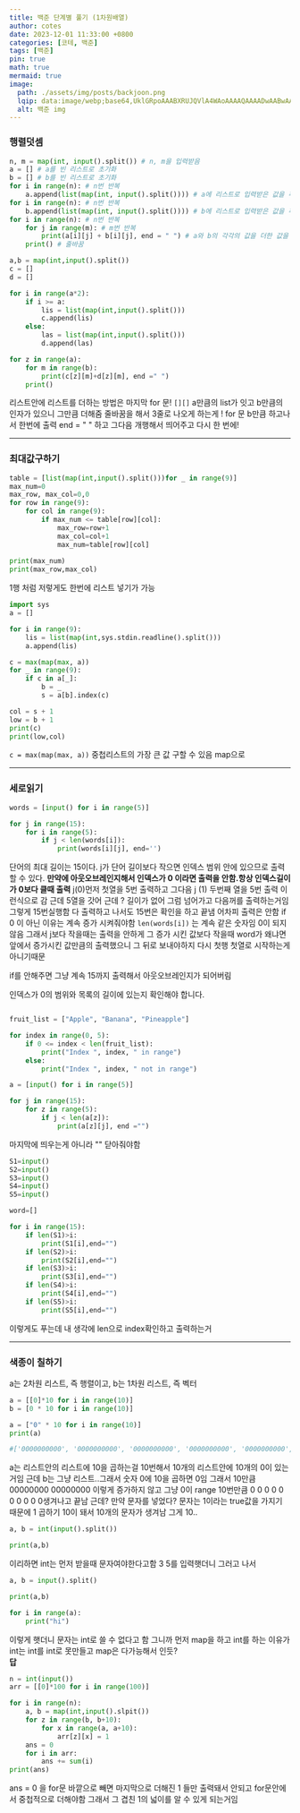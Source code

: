 ```yaml
---
title: 백준 단계별 풀기 (1차원배열)
author: cotes
date: 2023-12-01 11:33:00 +0800
categories: [코테, 백준]
tags: [백준]
pin: true
math: true
mermaid: true
image:
  path: ./assets/img/posts/backjoon.png
  lqip: data:image/webp;base64,UklGRpoAAABXRUJQVlA4WAoAAAAQAAAADwAABwAAQUxQSDIAAAARL0AmbZurmr57yyIiqE8oiG0bejIYEQTgqiDA9vqnsUSI6H+oAERp2HZ65qP/VIAWAFZQOCBCAAAA8AEAnQEqEAAIAAVAfCWkAALp8sF8rgRgAP7o9FDvMCkMde9PK7euH5M1m6VWoDXf2FkP3BqV0ZYbO6NA/VFIAAAA
  alt: 백준 img
---
```


### 행렬덧셈

```py
n, m = map(int, input().split()) # n, m을 입력받음
a = [] # a를 빈 리스트로 초기화
b = [] # b를 빈 리스트로 초기화
for i in range(n): # n번 반복
    a.append(list(map(int, input().split()))) # a에 리스트로 입력받은 값을 추가
for i in range(n): # n번 반복
    b.append(list(map(int, input().split()))) # b에 리스트로 입력받은 값을 추가
for i in range(n): # n번 반복
    for j in range(m): # m번 반복
        print(a[i][j] + b[i][j], end = " ") # a와 b의 각각의 값을 더한 값을 출력
    print() # 줄바꿈
```

```py
a,b = map(int,input().split())
c = []
d = []

for i in range(a*2):
    if i >= a:
        lis = list(map(int,input().split()))
        c.append(lis)
    else:
        las = list(map(int,input().split()))
        d.append(las)

for z in range(a):
    for m in range(b):
        print(c[z][m]+d[z][m], end =" ")
    print()
```

리스트안에 리스트를 더하는 방법은 마지막 for 문! ` [][] ` a만큼의 list가 잇고 b만큼의 인자가 있으니 그만큼 더해줌
줄바꿈을 해서 3줄로 나오게 하는게 ! for 문 b만큼 하고나서 한번에 출력 end = " " 하고 그다음 개행해서 띄어주고 다시 한 번에!

---

### 최대값구하기

```py
table = [list(map(int,input().split()))for _ in range(9)]
max_num=0
max_row, max_col=0,0
for row in range(9):
    for col in range(9):
        if max_num <= table[row][col]:
            max_row=row+1
            max_col=col+1
            max_num=table[row][col]
            
print(max_num)
print(max_row,max_col)
```
1행 처럼 저렇게도 한번에 리스트 넣기가 가능

```python
import sys
a = []

for i in range(9):
    lis = list(map(int,sys.stdin.readline().split()))
    a.append(lis)

c = max(map(max, a))
for _ in range(9):
    if c in a[_]:
        b = _
        s = a[b].index(c)

col = s + 1
low = b + 1
print(c)
print(low,col)
```

` c = max(map(max, a)) `  중첩리스트의 가장 큰 값 구할 수 있음 map으로

---
### 세로읽기

```python
words = [input() for i in range(5)]

for j in range(15):
    for i in range(5):
        if j < len(words[i]):
            print(words[i][j], end='')
```
단어의 최대 길이는 15이다.
j가 단어 길이보다 작으면 인덱스 범위 안에 있으므로 출력할 수 있다.
**만약에 아웃오브레인지해서  인덱스가 0 이라면 출력을 안함.항상 인덱스길이가 0보다 클때 출력**
j(0)먼저 첫열을 5번 출력하고 그다음 j (1) 두번째 열을 5번 출력 이런식으로 감 근데 5열을 갓어 근데 ? 길이가 없어 그럼 넘어가고 다음꺼를 출력하는거임 그렇게 15번실행함 다 출력하고 나서도 15번은 확인을 하고 끝냄 어차피 출력은 안함
if 0 이 아닌 이유는 계속 증가 시켜줘야함 `len(words[i])` 는 계속 같은 숫자임 0이 되지 않음 그래서 j보다 작을때는 출력을 안하게 그 증가 시킨 값보다 작을때 word가 왜냐면 앞에서 증가시킨 값만큼의 출력했으니 그 뒤로 보내야하지 다시 첫행 첫열로 시작하는게 아니기때문

if를 안해주면 그냥 계속 15까지 출력해서 아웃오브레인지가 되어버림

인덱스가 0의 범위와 목록의 길이에 있는지 확인해야 합니다.
```python

fruit_list = ["Apple", "Banana", "Pineapple"]

for index in range(0, 5):
    if 0 <= index < len(fruit_list):
        print("Index ", index, " in range")
    else:
        print("Index ", index, " not in range")
```

```py
a = [input() for i in range(5)]

for j in range(15):
    for z in range(5):
        if j < len(a[z]):
            print(a[z][j], end ="")
```
마지막에 띄우는게 아니라 "" 닫아줘야함

```py
S1=input()
S2=input()
S3=input()
S4=input()
S5=input()

word=[]

for i in range(15):
    if len(S1)>i:
        print(S1[i],end="")
    if len(S2)>i:
        print(S2[i],end="")
    if len(S3)>i:
        print(S3[i],end="")
    if len(S4)>i:
        print(S4[i],end="")
    if len(S5)>i:
        print(S5[i],end="")
```
이렇게도 푸는데 내 생각에 len으로 index확인하고 출력하는거

---
### 색종이 칠하기

a는 2차원 리스트, 즉 행렬이고, b는 1차원 리스트, 즉 벡터

```py
a = [[0]*10 for i in range(10)] 
b = [0 * 10 for i in range(10)]

a = ["0" * 10 for i in range(10)]
print(a)

#['0000000000', '0000000000', '0000000000', '0000000000', '0000000000', '0000000000', #'0000000000', '0000000000', '0000000000', '0000000000']
```
a는 리스트안의 리스트에 10을 곱하는걸 10번해서 10개의 리스트안에 10개의 0이 있는거임
근데 b는 그냥 리스트..그래서 숫자 0에 10을 곱하면 0임 그래서 10만큼00000000 00000000 이렇게 증가하지 않고 그냥 0이 range 10번만큼  0 0 0 0 0 0 0 0 0 0생겨나고 끝남 근데? 만약 문자를 넣었다? 문자는 1이라는 true값을 가지기 때문에 1 곱하기 10이 돼서 10개의 문자가 생겨남 그게 10..

```py
a, b = int(input().split())

print(a,b)
```

이리하면 int는 먼저 받을때 문자여야한다고함 3 5를 입력햇더니 그러고 나서 

```py
a, b = input().split()

print(a,b)

for i in range(a):
    print("hi")
```
이렇게 햇더니 문자는 int로 쓸 수 없다고 함 그니까 먼저 map을 하고 int를 하는 이유가 int는 int를 int로 못만들고 map은 다가능해서 인듯?  
**답**
```py
n = int(input())
arr = [[0]*100 for i in range(100)]

for i in range(n):
    a, b = map(int,input().slpit())
    for z in range(b, b+10):
        for x in range(a, a+10):
            arr[z][x] = 1
    ans = 0
    for i in arr:
        ans += sum(i)
print(ans)
```

ans = 0 을 for문 바깥으로 빼면 마지막으로 더해진 1 들만 출력돼서 안되고 for문안에서 중첩적으로 더해야함 그래서 그 겹친 1의 넓이를 알 수 있게 되는거임